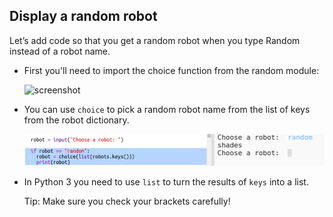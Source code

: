 ## Display a random robot

Let’s add code so that you get a random robot when you type Random instead of a robot name.

+ First you'll need to import the choice function from the random module:

  ![screenshot](images/robotrumps-random.png)
  
+ You can use `choice` to pick a random robot name from the list of keys from the robot dictionary. 

  ![screenshot](images/robotrumps-choice.png)
  
+ In Python 3 you need to use `list` to turn the results of `keys` into a list.

  Tip: Make sure you check your brackets carefully!